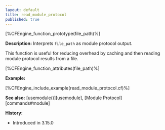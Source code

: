 ```yaml
---
layout: default
title: read_module_protocol
published: true
---
```


[%CFEngine_function_prototype(file_path)%]

**Description:** Interprets `file_path` as module protocol output.

This function is useful for reducing overhead by caching and then reading module protocol results from a file.

[%CFEngine_function_attributes(file_path)%]

**Example:**

[%CFEngine_include_example(read_module_protocol.cf)%]

**See also:** [usemodule()][usemodule], [Module Protocol][commands#module]

**History:**

- Introduced in 3.15.0
